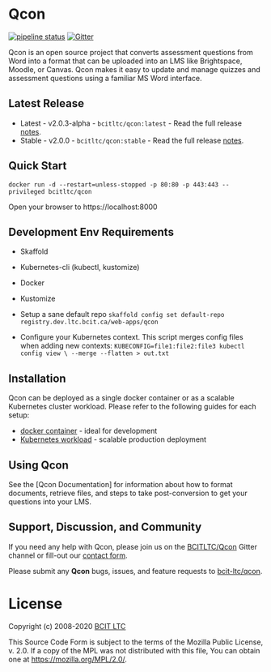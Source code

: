 # Qcon
 [![pipeline status](https://issues.ltc.bcit.ca/prototypes/qcon/badges/master/pipeline.svg)](https://issues.ltc.bcit.ca/prototypes/qcon/-/commits/master) 
[![Gitter](https://badges.gitter.im/BCIT-LTC/qcon.svg)](https://gitter.im/BCIT-LTC/qcon?utm_source=badge&utm_medium=badge&utm_campaign=pr-badge)
<!--[![Docker Pulls]()-->

Qcon is an open source project that converts assessment questions from Word into a format that can be uploaded into an LMS like Brightspace, Moodle, or Canvas. Qcon makes it easy to update and manage quizzes and assessment questions using a familiar MS Word interface.

## Latest Release

* Latest - v2.0.3-alpha - `bcitltc/qcon:latest` - Read the full release [notes]().
* Stable - v2.0.0 - `bcitltc/qcon:stable` - Read the full release [notes]().

## Quick Start

    docker run -d --restart=unless-stopped -p 80:80 -p 443:443 --privileged bcitltc/qcon

Open your browser to https://localhost:8000

## Development Env Requirements
* Skaffold
* Kubernetes-cli (kubectl, kustomize)
* Docker
* Kustomize

* Setup a sane default repo
`skaffold config set default-repo registry.dev.ltc.bcit.ca/web-apps/qcon`

* Configure your Kubernetes context. This script merges config files when adding new contexts:
`KUBECONFIG=file1:file2:file3 kubectl config view \
    --merge --flatten > out.txt`

## Installation

Qcon can be deployed as a single docker container or as a scalable Kubernetes cluster workload. Please refer to the following guides for each setup:
* [docker container](https://registry.dev.ltc.bcit.ca/prototypes/qcon:latest) - ideal for development
* [Kubernetes workload]() - scalable production deployment



## Using Qcon

See the [Qcon Documentation] for information about how to format documents, retrieve files, and steps to take post-conversion to get your questions into your LMS.

## Support, Discussion, and Community
If you need any help with Qcon, please join us on the [BCITLTC/Qcon](https://gitter.im/BCIT-LTC/qcon) Gitter channel or fill-out our [contact form]().

Please submit any **Qcon** bugs, issues, and feature requests to [bcit-ltc/qcon](//github.com/bcit-ltc/qcon/issues).

# License

Copyright (c) 2008-2020 [BCIT LTC](https://bcit.ca/ltc)

This Source Code Form is subject to the terms of the Mozilla Public
License, v. 2.0. If a copy of the MPL was not distributed with this
file, You can obtain one at https://mozilla.org/MPL/2.0/.
